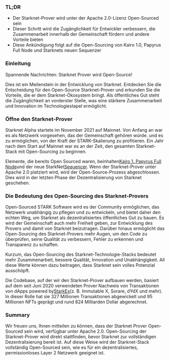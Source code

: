 ### TL;DR

* Der Starknet-Prover wird unter der Apache 2.0-Lizenz Open-Sourced sein
* Dieser Schritt wird die Zugänglichkeit für Entwickler verbessern, die Zusammenarbeit innerhalb der Gemeinschaft fördern und andere Vorteile bieten
* Diese Ankündigung folgt auf die Open-Sourcing von Kairo 1.0, Papyrus Full Node und Starknets neuen Sequenzer

### Einleitung

Spannende Nachrichten: Starknet Prover wird Open-Source!

Dies ist ein Meilenstein in der Entwicklung von Starknet. Entdecken Sie die Entscheidung für den Open-Source Starknet-Prover und erkunden Sie die Vorteile, die er dem Starknet-Ökosystem bringt. Als öffentliches Gut steht die Zugänglichkeit an vorderster Stelle, was eine stärkere Zusammenarbeit und Innovation im Technologiestapel ermöglicht.

### Öffne den Starknet-Prover

Starknet Alpha startete im November 2021 auf Mainnet. Von Anfang an war es als Netzwerk vorgesehen, das der Gemeinschaft gehören würde. und es zu ermöglichen, von der Kraft der STARK-Skalierung zu profitieren. Ein Jahr nach dem Start auf Mainnet war es an der Zeit, den gesamten Starknet-Stack mit Open-Sourcing zu beginnen.

Elemente, die bereits Open Sourced waren, beinhalten[Kairo 1.](https://medium.com/starkware/open-sourcing-cairo-1-0-b3100a664bb0),[Papyrus Full Node](https://medium.com/starkware/papyrus-an-open-source-starknet-full-node-396f7cd90202)und der neue StarkNet[Sequencer](https://starkware.medium.com/starknets-new-sequencer-339e63845003). Wenn der Starknet-Prover unter Apache 2.0 platziert wird, wird der Open-Source-Prozess abgeschlossen. Dies wird in der letzten Phase der Dezentralisierung von Starknet geschehen.

### Die Bedeutung des Open-Sourcing des Starknet-Provers

Open-Sourced STARK Software wird es der Community ermöglichen, das Netzwerk unabhängig zu pflegen und zu entwickeln, und bietet daher den echten Weg, um Starknet als dezentralisiertes öffentliches Gut zu bauen. Es wird der Gemeinschaft auch mehr Freiheit geben, zur Entwicklung des Provers und damit von Starknet beizutragen. Darüber hinaus ermöglicht das Open-Sourcing des Starknet-Provers mehr Augen, um den Code zu überprüfen, seine Qualität zu verbessern, Fehler zu erkennen und Transparenz zu schaffen.

Kurzum, das Open-Sourcing des Starknet-Technologie-Stacks bedeutet mehr Zusammenarbeit, bessere Qualität, Innovation und Unabhängigkeit. All diese Werte können dazu beitragen, dass Starknet sein volles Potenzial ausschöpft.

Die Codebase, auf der wir den Starknet-Prover aufbauen werden, basiert auf dem seit Juni 2020 verwendeten Prover Nachweis von Transaktionen von dApps powered by[StarkEx](https://medium.com/starkware/starks-starkex-and-starknet-9a426680745a)(z. B. Immutable X, Sorare, dYdX und mehr). In dieser Rolle hat sie 327 Millionen Transaktionen abgewickelt und 95 Millionen NFTs geprägt und rund 824 Milliarden Dollar abgerechnet.

### Summary

Wir freuen uns, Ihnen mitteilen zu können, dass der Starknet Prover Open-Sourced sein wird, verfügbar unter Apache 2.0. Open-Sourcing der Starknet-Prover wird direkt stattfinden, bevor Starknet zur vollständigen Dezentralisierung bereit ist. Auf diese Weise wird der Starknet-Stack vollständig Open-Sourced sein, wie es für ein dezentralisiertes, permissionloses Layer 2 Netzwerk geeignet ist.